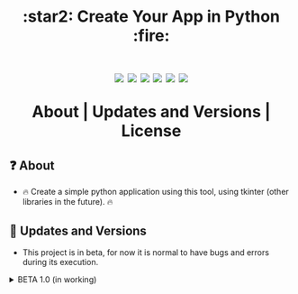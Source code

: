 <h1 align=center>
:star2: Create Your App in Python :fire:
<h1>
<p align=center>
  <img src="https://img.shields.io/github/downloads/GFS-0508/Create-Your-App-in-Python/total.svg">
  <img src="https://img.shields.io/github/watchers/GFS-0508/Create-Your-App-in-Python.svg">
  <img src="https://img.shields.io/github/stars/GFS-0508/Create-Your-App-in-Python.svg">
  <img src="https://img.shields.io/github/license/GFS-0508/Create-Your-App-in-Python.svg">
  <img src="https://img.shields.io/github/languages/count/GFS-0508/Create-Your-App-in-Python">
  <img src="https://img.shields.io/github/last-commit/GFS-0508/Create-Your-App-in-Python">
</p>

<p align=center>  
<a>About | Updates and Versions | License </a>
</p>


## :question:	 About
- :fire: Create a simple python application using this tool, using tkinter (other libraries in the future). :fire:
## :1st_place_medal: Updates and Versions
- This project is in beta, for now it is normal to have bugs and errors during its execution.

<details><summary>BETA 1.0 (in working)</summary>

> Update in: 25/08/2022
 
 - Features
    - [x] Languages
      - English
      - Portuguese (Portugal)
      - :boom: NOTE: It is possible to add new languages through a .csv file :boom:
    - [x] Simple Interface
    - [x] Extensions (with errors)
    - [x] Accont (unvaliable database)
    - [x] Settings through a .csv (data.csv) 
    - [x] Little space occupied
    - [ ] Design 

</details>

